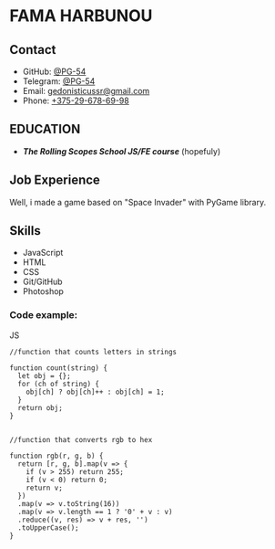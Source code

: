 # FAMA HARBUNOU


## Contact

* GitHub: [@PG-54](http://github.com/@PG-54)
* Telegram: [@PG-54](https://t.me/@PG-54)
* Email: [gedonisticussr@gmail.com](mailto:gedonisticussr@gmail.com)
* Phone: [+375-29-678-69-98](tel:+375-29-678-69-98)

## EDUCATION

+ ***The Rolling Scopes School JS/FE course*** (hopefuly)


## Job Experience
Well, i made a game based on "Space Invader" with PyGame library.


## Skills

* JavaScript
* HTML
* CSS
* Git/GitHub
* Photoshop


### Code example:
JS
```
//function that counts letters in strings

function count(string) {
  let obj = {};
  for (ch of string) {
    obj[ch] ? obj[ch]++ : obj[ch] = 1;
  }
  return obj;
}


//function that converts rgb to hex

function rgb(r, g, b) {
  return [r, g, b].map(v => {
    if (v > 255) return 255;
    if (v < 0) return 0;
    return v;
  })
  .map(v => v.toString(16))
  .map(v => v.length == 1 ? '0' + v : v)
  .reduce((v, res) => v + res, '')
  .toUpperCase();
}
```